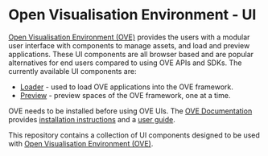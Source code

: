 # Open Visualisation Environment - UI

[Open Visualisation Environment (OVE)](https://github.com/ove/ove) provides the users with a modular user interface with components to manage assets, and load and preview applications. These UI components are all browser based and are popular alternatives for end users compared to using OVE APIs and SDKs. The currently available UI components are:

* [Loader](packages/ove-ui-loader/README.md) - used to load OVE applications into the OVE framework.
* [Preview](packages/ove-ui-preview/README.md) - preview spaces of the OVE framework, one at a time.

OVE needs to be installed before using OVE UIs. The [OVE Documentation](https://ove.readthedocs.io/en/stable/) provides [installation instructions](https://ove.readthedocs.io/en/stable/docs/INSTALLATION.html) and a [user guide](https://ove.readthedocs.io/en/stable/docs/USAGE.html).

This repository contains a collection of UI components designed to be used with [Open Visualisation Environment (OVE)](https://github.com/ove/ove).
